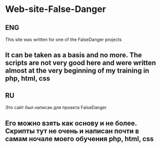 # Web-site-False-Danger
ENG
---
This site was written for one of the FalseDanger projects

It can be taken as a basis and no more. The scripts are not very good here and were written almost at the very beginning of my training in php, html, css
---
RU
---
Это сайт был написан для проекта FalseDanger

Его можно взять как основу и не более. Скрипты тут не очень и написан почти в самам ночале моего обучения php, html, css
---

